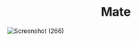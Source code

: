 <h1 align="center">Mate</h1>

![Screenshot (266)](https://user-images.githubusercontent.com/78247889/153761267-9ae88a96-c126-4444-8896-580dfe99f798.png)
